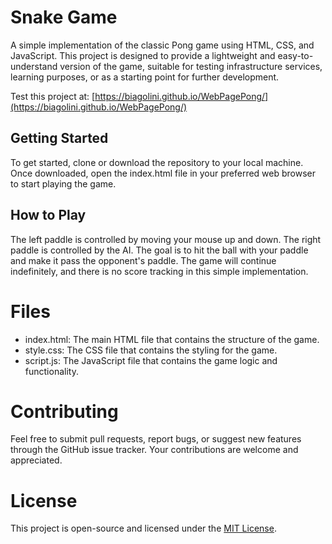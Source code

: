 # Snake Game

A simple implementation of the classic Pong game using HTML, CSS, and JavaScript. This project is designed to provide a lightweight and easy-to-understand version of the game, suitable for testing infrastructure services, learning purposes, or as a starting point for further development.

Test this project at: [https://biagolini.github.io/WebPagePong/](https://biagolini.github.io/WebPagePong/)

## Getting Started

To get started, clone or download the repository to your local machine. Once downloaded, open the index.html file in your preferred web browser to start playing the game.

## How to Play

The left paddle is controlled by moving your mouse up and down. The right paddle is controlled by the AI. The goal is to hit the ball with your paddle and make it pass the opponent's paddle. The game will continue indefinitely, and there is no score tracking in this simple implementation.

# Files

- index.html: The main HTML file that contains the structure of the game.
- style.css: The CSS file that contains the styling for the game.
- script.js: The JavaScript file that contains the game logic and functionality.

# Contributing

Feel free to submit pull requests, report bugs, or suggest new features through the GitHub issue tracker. Your contributions are welcome and appreciated.

# License

This project is open-source and licensed under the [MIT License](https://opensource.org/licenses/MIT).
